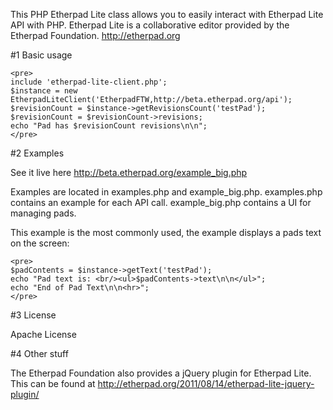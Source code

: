 This PHP Etherpad Lite class allows you to easily interact with Etherpad Lite API with PHP.  Etherpad Lite is a collaborative editor provided by the Etherpad Foundation.  http://etherpad.org

#1 Basic usage

    <pre>
    include 'etherpad-lite-client.php';
    $instance = new EtherpadLiteClient('EtherpadFTW,http://beta.etherpad.org/api');
    $revisionCount = $instance->getRevisionsCount('testPad');
    $revisionCount = $revisionCount->revisions;
    echo "Pad has $revisionCount revisions\n\n";
    </pre>

#2 Examples

See it live here http://beta.etherpad.org/example_big.php

Examples are located in examples.php and example_big.php.  examples.php contains an example for each API call.  example_big.php contains a UI for managing pads.

This example is the most commonly used, the example displays a pads text on the screen:

    <pre>
    $padContents = $instance->getText('testPad');
    echo "Pad text is: <br/><ul>$padContents->text\n\n</ul>";
    echo "End of Pad Text\n\n<hr>";
    </pre>

#3 License

Apache License

#4 Other stuff

The Etherpad Foundation also provides a jQuery plugin for Etherpad Lite.  This can be found at http://etherpad.org/2011/08/14/etherpad-lite-jquery-plugin/

